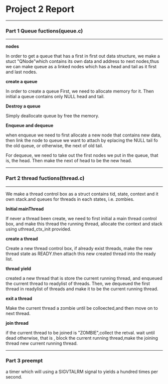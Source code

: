 
# Project 2 Report
---
### Part 1 Queue fuctions(queue.c)
___
**nodes**

In order to get a queue that has a first in first out data structure,
we make a stuct "QNode"which contains its own data and address to 
next nodes,thus we can make queue as a linked nodes which has a head
and tail as it first and last nodes.

**create a queue**

In order to create a queue First, we need to allocate memory for it.
Then initial a queue contains only NULL head and tail.

**Destroy a queue**

Simply deallocate queue by free the memory.

**Enqueue and dequeue**

when enqueue we need to first allocate a new node that contains
new data, then link the node to queue we want to attach by 
eplacing the NULL tail fo the old queue, or otherwise, the next of 
old tail.

For dequeue, we need to take out the first nodes we put in the
queue, that is, the head. Then make the next of head to be the
new head.

___
### Part 2 thread fuctions(thread.c)
___
We make a thread control box as a struct contains tid, state,
context and it own stack.and queues for threads in each
states, i.e. zombies. 

**Initial mainThread**

If never a thread been create, we need to first initial a main
thread control box, and make this thread the running thread,
allocate the context and stack using uthread_ctx_init provided.

**create a thread**

Create a new thread control box, if already exist threads, make
the new thread state as READY.then attach this new created
thread into the ready list.

**thread yield**

created a new thread that is store the current running thread,
and enqueued the current thread to readylist of threads. 
Then, we dequeued the first thread in readylist of threads
and make it to be the current running thread.

**exit a thread**

Make the current thread a zombie until be colloected,and then 
move on to next thread.

**join thread**

if the current thread to be joined is "ZOMBIE",collect the retval.
wait until dead otherwise, that is , block the current running 
thread,make the joining thread new current running thread.

___

### Part 3 preempt

a timer which will using a SIGVTALRM signal to yields a hundred
times per second.
